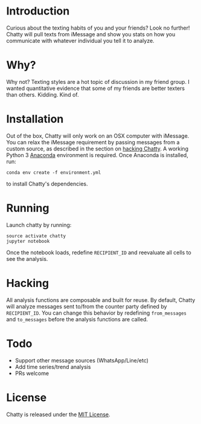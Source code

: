 # Introduction

Curious about the texting habits of you and your friends? Look no further! Chatty will pull texts from iMessage and show you stats on how you communicate with whatever individual you tell it to analyze.

# Why?

Why not? Texting styles are a hot topic of discussion in my friend group. I wanted quantitative evidence that some of my friends are better texters than others. Kidding. Kind of.

# Installation

Out of the box, Chatty will only work on an OSX computer with iMessage. You can relax the iMessage requirement by passing messages from a custom source, as described in the section on [hacking Chatty](#hacking). A working Python 3 [Anaconda](https://anaconda.org/anaconda/python) environment is required. Once Anaconda is installed, run:

```conda env create -f environment.yml```

to install Chatty's dependencies.

# Running

Launch chatty by running:

```
source activate chatty
jupyter notebook
```

Once the notebook loads, redefine ```RECIPIENT_ID``` and reevaluate all cells to see the analysis.

# Hacking

All analysis functions are composable and built for reuse. By default, Chatty will analyze messages sent to/from the counter party defined by ```RECIPIENT_ID```. You can change this behavior by redefining ```from_messages``` and ```to_messages``` before the analysis functions are called.

# Todo

* Support other message sources (WhatsApp/Line/etc)
* Add time series/trend analysis
* PRs welcome

# License

Chatty is released under the [MIT License](https://opensource.org/licenses/MIT).
